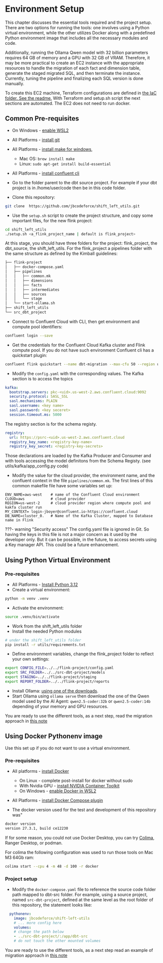 # Environment Setup

This chapter discusses the essential tools required and the project setup. There are two options for running the tools: one involves using a Python virtual environment, while the other utilizes Docker along with a predefined Python environment image that includes all the necessary modules and code.

Additionally, running the Ollama Qwen model with 32 billion parameters requires 64 GB of memory and a GPU with 32 GB of VRAM. Therefore, it may be more practical to create an EC2 instance with the appropriate resources to handle the migration of each fact and dimension table, generate the staged migrated SQL, and then terminate the instance. Currently, tuning the pipeline and finalizing each SQL version is done manually.

To create this EC2 machine, Terraform configurations are defined in [the IaC folder. See the readme.](https://github.com/jbcodeforce/shift_left_utils/tree/main/IaC/tf_aws_ec2) With Terraform and setup.sh script the next sections are automated. The EC2 does not need to run docker.

## Common Pre-requisites

* On Windows - [enable WSL2](https://learn.microsoft.com/en-us/windows/wsl/install)
* All Platforms - [install git](https://git-scm.com/book/en/v2/Getting-Started-Installing-Git)
* All Platforms - [install make for windows](https://gnuwin32.sourceforge.net/packages/make.htm), 

    * Mac OS: ```brew install make``` 
    * Linux: ```sudo apt-get install build-essential```

* All Platforms - [install confluent cli](https://docs.confluent.io/confluent-cli/current/install.html)
* Go to the folder parent to the dbt source project. For example if your dbt project is in /home/user/code then be in this code folder.
* Clone this repository: 

```sh
git clone  https://github.com/jbcodeforce/shift_left_utils.git
```

* Use the `setup.sh` script to create the project structure, and copy some important files, for the new flink project: 

```sh
cd shift_left_utils
./setup.sh <a_flink_project_name | default is flink_project>
```

At this stage, you should have three folders for the project: flink_project, the dbt_source, the shift_left_utils. For the flink_project a pipelines folder with the same structure as defined by the Kimball guidelines:

```sh
├── flink-project
│   ├── docker-compose.yaml
│   ├── pipelines
│   │   ├── common.mk
│   │   ├── dimensions
│   │   ├── facts
│   │   ├── intermediates
│   │   ├── sources
│   │   └── stage
│   └── start-ollama.sh
├── shift_left_utils
└── src_dbt_project
```

* Connect to Confluent Cloud with CLI, then get environment and compute pool identifiers:

```sh
confluent login --save
```

* Get the credentials for the Confluent Cloud Kafka cluster and Flink compute pool. If you do not have such environment Confluent cli has a quickstart plugin:

```sh
confluent flink quickstart --name dbt-migration --max-cfu 50 --region us-west-2 --cloud aws
```


* Modify the `config.yaml` with the corresponding values. The Kafka section is to access the topics

```yaml
kafka:
  bootstrap.servers: pkc-<uid>.us-west-2.aws.confluent.cloud:9092
  security.protocol: SASL_SSL
  sasl.mechanisms: PLAIN
  sasl.username: <key name>
  sasl.password: <key seceret> 
  session.timeout.ms: 5000
```

The registry section is for the schema registy.

```yaml
registry:
  url: https://psrc-<uid>.us-west-2.aws.confluent.cloud
  registry_key_name: <registry-key-name>
  registry_key_secret: <registry-key-secrets>
``` 

  Those declarations are loaded by the Kafka Producer and Consumer and with tools accessing the model definitons from the Schema Registy. (see utils/kafka/app_config.py code)

* Modify the value for the cloud provider, the environment name, and the confluent context in the file `pipelines/common.mk`. The first lines of this common makefile file have some variables set up:

```
ENV_NAME=aws-west    # name of the Confluent Cloud environment
CLOUD=aws            # cloud provider
REGION=us-west-2     # cloud provider region where compute pool and kakfa cluster run
MY_CONTEXT= login-jboyer@confluent.io-https://confluent.cloud 
DB_NAME=cluster_0.   # Name of the Kafka Cluster, mapped to Database name in Flink
```

???- warning "Security access"
  The config.yaml file is ignored in Git. So having the keys in this file is not a major concern as it used by the developer only. But it can be possible, in the future, to access secrets using a Key manager API. This could be a future enhancement.

## Using Python Virtual Environment

### Pre-requisites

* All Platforms - [Install Python 3.12](https://www.python.org/downloads/release/python-3120/)
* Create a virtual environment:

```sh
python -m venv .venv
```

* Activate the environment:

```sh
source .venv/bin/activate
```

* Work from the shift_left_utils folder
* Install the needed Python modules

```sh
# under the shift_left_utils folder
pip install -r utils/requirements.txt
```

* Define environment variables, change the flink_project folder to reflect your own settings:

```sh
export CONFIG_FILE=../../flink-project/config.yaml
export SRC_FOLDER=../../src-dbt-project/models
export STAGING=../../flink-project/staging
export REPORT_FOLDER=../../flink-project/reports
```

* Install Ollama: [using one of the downloads](https://ollama.com/download).
* Start Ollama using `ollama serve` then download the one of the Qwen model used by the AI Agent: `qwen2.5-coder:32b` or `qwen2.5-coder:14b` depending of your memory and GPU resources.

You are ready to use the different tools, as a next step, read the migration approach in [this note](./migration.md#migration-process)

## Using Docker Pythonenv image

Use this set up if you do not want to use a virtual environment.

### Pre-requisites

* All platforms - [install Docker](https://docs.docker.com/engine/install/)

    * On Linux - complete post-install for docker without sudo
    * With Nvidia GPU - [install NVIDIA Container Toolkit](https://docs.nvidia.com/datacenter/cloud-native/container-toolkit/latest/install-guide.html#installation)
    * On Windows - [enable Docker in WSL2](https://docs.docker.com/desktop/wsl/#enabling-docker-support-in-wsl-2-distros)

* All Platforms - [install Docker Compose plugin](https://docs.docker.com/compose/install/)

* The docker version used for the test and development of this repository was"

```sh
docker version 
version 27.3.1, build ce12230
```

If for some reason, you could not use Docker Desktop, you can try [Colima](https://github.com/abiosoft/colima/blob/main/README.md), Ranger Desktop, or podman.

For colima the following configuration was used to run those tools on Mac M3 64Gb ram: 

```sh
colima start --cpu 4 -m 48 -d 100 -r docker
```

### Project setup

* Modify the `docker-compose.yaml` file to reference the source code folder path mapped to dbt-src folder. For example, using a source project, named `src-dbt-project`, defined at the same level as the root folder of this repository, the statement looks like:

```yaml
  pythonenv:
    image: jbcodeforce/shift-left-utils
    # ... more config here
    volumes:
    # change the path below
    - ../src-dbt-project/:/app/dbt-src
    # do not touch the other mounted volumes
```

You are ready to use the different tools, as a next step read an example of migration approach in [this note](./migration.md#migration-process)




